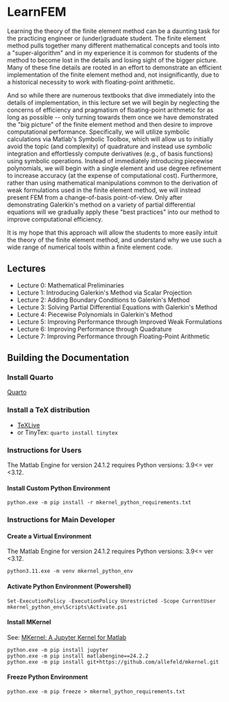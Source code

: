 # LearnFEM

Learning the theory of the finite element method can be a daunting task for the practicing engineer or (under)graduate student.
The finite element method pulls together many different mathematical concepts and tools into a "super-algorithm" and in my experience it is common for students of the method to become lost in the details and losing sight of the bigger picture. 
Many of these fine details are rooted in an effort to demonstrate an efficient implementation of the finite element method and, not insignificantly, due to a historical necessity to work with floating-point arithmetic.

And so while there are numerous textbooks that dive immediately into the details of implementation, in this lecture set we will begin by neglecting the concerns of efficiency and pragmatism of floating-point arithmetic for as long as possible -- only turning towards them once we have demonstrated the "big picture" of the finite element method and then desire to improve computational performance.
Specifically, we will utilize symbolic calculations via Matlab's Symbolic Toolbox, which will allow us to initially avoid the topic (and complexity) of quadrature and instead use *symbolic* integration and effortlessly compute derivatives (e.g., of basis functions) using symbolic operations.
Instead of immediately introducing piecewise polynomials, we will begin with a single element and use degree refinement to increase accuracy (at the expense of computational cost).
Furthermore, rather than using mathematical manipulations common to the derivation of weak formulations used in the finite element method, we will instead present FEM from a change-of-basis point-of-view.
Only after demonstrating Galerkin's method on a variety of partial differential equations will we gradually apply these "best practices" into our method to improve computational efficiency.

It is my hope that this approach will allow the students to more easily intuit the theory of the finite element method, and understand why we use such a wide range of numerical tools within a finite element code.

## Lectures
  * Lecture 0: Mathematical Preliminaries
  * Lecture 1: Introducing Galerkin's Method via Scalar Projection
  * Lecture 2: Adding Boundary Conditions to Galerkin's Method
  * Lecture 3: Solving Partial Differential Equations with Galerkin's Method
  * Lecture 4: Piecewise Polynomials in Galerkin's Method
  * Lecture 5: Improving Performance through Improved Weak Formulations
  * Lecture 6: Improving Performance through Quadrature
  * Lecture 7: Improving Performance through Floating-Point Arithmetic

## Building the Documentation

### Install Quarto
[Quarto](https://quarto.org/docs/get-started/)

### Install a TeX distribution
* [TeXLive](https://www.tug.org/texlive/windows.html#install)
* or TinyTex: `quarto install tinytex`

### Instructions for Users
The Matlab Engine for version 24.1.2 requires Python versions: 3.9<= ver <3.12.

#### Install Custom Python Environment
```
python.exe -m pip install -r mkernel_python_requirements.txt
```

### Instructions for Main Developer
#### Create a Virtual Environment
The Matlab Engine for version 24.1.2 requires Python versions: 3.9<= ver <3.12.
```
python3.11.exe -m venv mkernel_python_env
```

#### Activate Python Environment (Powershell)
```
Set-ExecutionPolicy -ExecutionPolicy Unrestricted -Scope CurrentUser
mkernel_python_env\Scripts\Activate.ps1
```

#### Install MKernel
See: [MKernel: A Jupyter Kernel for Matlab](https://github.com/allefeld/mkernel)
```
python.exe -m pip install jupyter
python.exe -m pip install matlabengine==24.2.2
python.exe -m pip install git+https://github.com/allefeld/mkernel.git
```

#### Freeze Python Environment
```
python.exe -m pip freeze > mkernel_python_requirements.txt
```